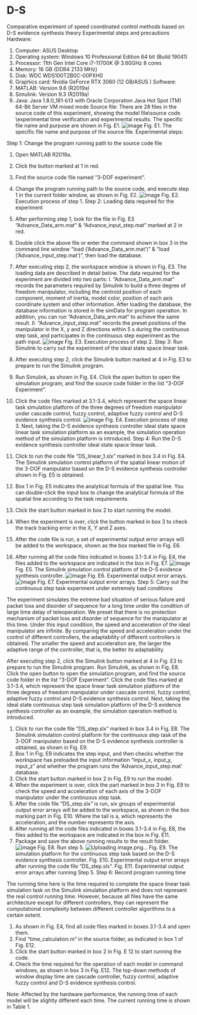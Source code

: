 # D-S
Comparative experiment of speed coordinated control methods based on D-S evidence synthesis theory
Experimental steps and precautions
Hardware:
1)	Computer: ASUS Desktop
2)	Operating system: Windows 10 Professional Edition 64 bit (Build 19041)
3)	Processor: 11th Gen Intel Core i7-11700K @ 3.60GHz 8 cores
4)	Memory: 16 GB (DDR4 2133 MHz)
5)	Disk: WDC WDS100T2B0C-00PXH0 
6)	Graphics card: Nvidia GeForce RTX 3060 (12 GB/ASUS )
Software:
1)	MATLAB: Version 9.6 (R2019a)
2)	Simulink: Version 9.3 (R2019a)
3)	Java: Java 1.8.0_181-b13 with Oracle Corporation Java Hot Spot (TM) 64-Bit Server VM mixed mode
Source file:
There are 28 files in the source code of this experiment, showing the model file\source code \experimental time verification and experimental results. The specific file name and purpose are shown in Fig. E1.
![image](https://user-images.githubusercontent.com/85392657/168475424-f949145d-fb53-4f69-bbea-eaf4a8bc86bb.png)
Fig. E1. The specific file name and purpose of the source file.
Experimental steps:

Step 1: Change the program running path to the source code file

1)	Open MATLAB R2019a.
2)	Click the button marked at 1 in red. 
3)	Find the source code file named “3-DOF experiment”. 
4)	Change the program running path to the source code, and execute step 1 in the current folder window, as shown in Fig. E2.
![image](https://user-images.githubusercontent.com/85392657/168475450-caf8a602-164c-4cf8-bf1b-c390d1ee1683.png)
Fig. E2. Execution process of step 1.
Step 2: Loading data required for the experiment

1)	After performing step 1, look for the file in Fig. E3 “Advance_Data_arm.mat” & “Advance_input_step.mat” marked at 2 in red. 
2)	Double click the above file or enter the command shown in box 3 in the command line window “load (’Advance_Data_arm.mat’)” & “load (’Advance_input_step.mat’)”, then load the database.
3)	After executing step 2, the workspace window is shown in Fig. E3. 
The loading data are described in detail below. The data required for the experiment are divided into two parts:
I.	“Advance_Data_arm.mat” records the parameters required by Simulink to build a three degree of freedom manipulator, including the centroid position of each component, moment of inertia, model color, position of each axis coordinate system and other information. After loading the database, the database information is stored in the simData for program operation. In addition, you can run “Advance_Data_arm.mat” to achieve the same result. 
II.	“Advance_input_step.mat” records the preset positions of the manipulator in the X, y and Z directions within 5 s during the continuous step task, and participates in the continuous step experiment as the path input.
![image](https://user-images.githubusercontent.com/85392657/168475509-b0027dac-d130-45e1-be00-96395908eb30.png)
Fig. E3. Execution process of step 2.
Step 3: Run Simulink to carry out the experiment of the ideal state space linear task.

1)	After executing step 2, click the Simulink button marked at 4 in Fig. E3 to prepare to run the Simulink program.
2)	Run Simulink, as shown in Fig. E4. Click the open button to open the simulation program, and find the source code folder in the list “3-DOF Experiment”.
3)	Click the code files marked at 3.1-3.4, which represent the space linear task simulation platform of the three degrees of freedom manipulator under cascade control, fuzzy control, adaptive fuzzy control and D-S evidence synthesis control. 
![image](https://user-images.githubusercontent.com/85392657/168475521-cae241d4-7bcd-4ca5-ae9b-c70d43cb5aef.png)
Fig. E4. Execution process of step 3.
Next, taking the D-S evidence synthesis controller ideal state space linear task simulation platform as an example, the simulation operation method of the simulation platform is introduced.
Step 4: Run the D-S evidence synthesis controller ideal state space linear task.

1)	Click to run the code file “DS_linear_1.slx” marked in box 3.4 in Fig. E4. The Simulink simulation control platform of the spatial linear motion of the 3-DOF manipulator based on the D-S evidence synthesis controller shown in Fig. E5 is obtained.
2)	Box 1 in Fig. E5 indicates the analytical formula of the spatial line. You can double-click the input box to change the analytical formula of the spatial line according to the task requirements.
3)	Click the start button marked in box 2 to start running the model.
4)	When the experiment is over, click the button marked in box 3 to check the track tracking error in the X, Y and Z axes.
5)	After the code file is run, a set of experimental output error arrays will be added to the workspace, shown as the box marked file in Fig. E6.
6)	After running all the code files indicated in boxes 3.1-3.4 in Fig. E4, the files added to the workspace are indicated in the box in Fig. E7.
![image](https://user-images.githubusercontent.com/85392657/168475541-eef2da27-aebd-453c-aa1d-d7480526544c.png)
Fig. E5. The Simulink simulation control platform of the D-S evidence synthesis controller.
![image](https://user-images.githubusercontent.com/85392657/168475558-97f9b13a-55c9-44d2-b1fa-dc0064f458a8.png)
Fig. E6. Experimental output error arrays. 
![image](https://user-images.githubusercontent.com/85392657/168475567-a209f1f8-bb79-4ba6-af6e-a02de1f47ced.png)
Fig. E7. Experimental output error arrays. 
Step 5: Carry out the continuous step task experiment under extremely bad conditions

The experiment simulates the extreme bad situation of serious failure and packet loss and disorder of sequence for a long time under the condition of large time delay of teleoperation. We preset that there is no protection mechanism of packet loss and disorder of sequence for the manipulator at this time. Under this input condition, the speed and acceleration of the ideal manipulator are infinite. By comparing the speed and acceleration under the control of different controllers, the adaptability of different controllers is obtained. The smaller the speed and acceleration are, the larger the adaptive range of the controller, that is, the better its adaptability. 

After executing step 2, click the Simulink button marked at 4 in Fig. E3 to prepare to run the Simulink program. Run Simulink, as shown in Fig. E8. Click the open button to open the simulation program, and find the source code folder in the list “3-DOF Experiment”. Click the code files marked at 3.1-3.4, which represent the space linear task simulation platform of the three degrees of freedom manipulator under cascade control, fuzzy control, adaptive fuzzy control and D-S evidence synthesis control. Next, taking the ideal state continuous step task simulation platform of the D-S evidence synthesis controller as an example, the simulation operation method is introduced.

1)	Click to run the code file “DS_step.slx” marked in box 3.4 in Fig. E8. The Simulink simulation control platform for the continuous step task of the 3-DOF manipulator based on the D-S evidence synthesis controller is obtained, as shown in Fig. E9.
2)	Box 1 in Fig. E9 indicates the step input, and then checks whether the workspace has preloaded the input information “input_x, input_y, input_z” and whether the program runs the ‘Advance_input_step.mat’ database. 
3)	Click the start button marked in box 2 in Fig. E9 to run the model.
4)	When the experiment is over, click the part marked in box 3 in Fig. E9 to check the speed and acceleration of each axis of the 3-DOF manipulator under the continuous step task.
5)	After the code file “DS_step.slx” is run, six groups of experimental output error arrays will be added to the workspace, as shown in the box marking part in Fig. E10. Where the tail is a, which represents the acceleration, and the number represents the axis.
6)	After running all the code files indicated in boxes 3.1-3.4 in Fig. E8, the files added to the workspace are indicated in the box in Fig. E11.
7)	Package and save the above running results to the result folder.
![image](https://user-images.githubusercontent.com/85392657/168475583-415ddf5d-852e-46de-823b-92524a26a53d.png)
Fig. E8. Run step 5.
![Uploading image.png…]()
Fig. E9. The simulation platform for the continuous step task based on the D-S evidence synthesis controller.
Fig. E10. Experimental output error arrays after running the code file “DS_step.slx”.
Fig. E11. Experimental output error arrays after running Step 5.
Step 6: Record program running time

The running time here is the time required to complete the space linear task simulation task on the Simulink simulation platform and does not represent the real control running time. However, because all files have the same architecture except for different controllers, they can represent the computational complexity between different controller algorithms to a certain extent.

1)	As shown in Fig. E4, find all code files marked in boxes 3.1-3.4 and open them.
2)	Find “time_calculation.m” in the source folder, as indicated in box 1 of Fig. E12.
3)	Click the start button marked in box 2 in Fig. E 12 to start running the code.
4)	Check the time required for the operation of each model in command windows, as shown in box 3 in Fig. E12. The top-down methods of window display time are cascade controller, fuzzy control, adaptive fuzzy control and D-S evidence synthesis control. 

Note: Affected by the hardware performance, the running time of each model will be slightly different each time. The current running time is shown in Table 1.






